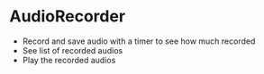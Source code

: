 # AudioRecorder
- Record and save audio with a timer to see how much recorded
- See list of recorded audios
- Play the recorded audios
